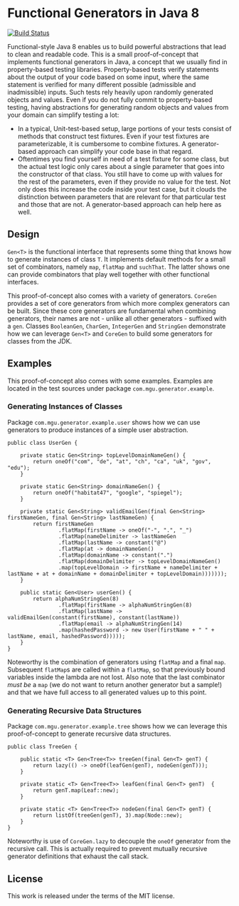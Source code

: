 # Functional Generators in Java 8

[![Build Status](https://travis-ci.org/mguenther/functional-generators.svg?branch=master)](https://travis-ci.org/mguenther/functional-generators.svg)

Functional-style Java 8 enables us to build powerful abstractions that lead to clean and readable code. This is a small proof-of-concept that implements functional generators in Java, a concept that we usually find in property-based testing libraries. Property-based tests verify statements about the output of your code based on some input, where the same statement is verified for many different possible (admissible and inadmissible) inputs. Such tests rely heavily upon randomly generated objects and values. Even if you do not fully commit to property-based testing, having abstractions for generating random objects and values from your domain can simplify testing a lot:
                                                                                                                                                                                                                                                            
* In a typical, Unit-test-based setup, large portions of your tests consist of methods that construct test fixtures. Even if your test fixtures are parameterizable, it is cumbersome to combine fixtures. A generator-based approach can simplify your code base in that regard.
* Oftentimes you find yourself in need of a test fixture for some class, but the actual test logic only cares about a single parameter that goes into the constructor of that class. You still have to come up with values for the rest of the parameters, even if they provide no value for the test. Not only does this increase the code inside your test case, but it clouds the distinction between parameters that are relevant for that particular test and those that are not. A generator-based approach can help here as well.

## Design

`Gen<T>` is the functional interface that represents some thing that knows how to generate instances of class `T`. It implements default methods for a small set of combinators, namely `map`, `flatMap` and `suchThat`. The latter shows one can provide combinators that play well together with other functional interfaces.

This proof-of-concept also comes with a variety of generators. `CoreGen` provides a set of core generators from which more complex generators can be built. Since these core generators are fundamental when combining generators, their names are not - unlike all other generators - suffixed with a `gen`. Classes `BooleanGen`, `CharGen`, `IntegerGen` and `StringGen` demonstrate how we can leverage `Gen<T>` and `CoreGen` to build some generators for classes from the JDK.

## Examples

This proof-of-concept also comes with some examples. Examples are located in the test sources under package `com.mgu.generator.example`.

### Generating Instances of Classes

Package `com.mgu.generator.example.user` shows how we can use generators to produce instances of a simple user abstraction.

    public class UserGen {
    
        private static Gen<String> topLevelDomainNameGen() {
            return oneOf("com", "de", "at", "ch", "ca", "uk", "gov", "edu");
        }
    
        private static Gen<String> domainNameGen() {
            return oneOf("habitat47", "google", "spiegel");
        }
    
        private static Gen<String> validEmailGen(final Gen<String> firstNameGen, final Gen<String> lastNameGen) {
            return firstNameGen
                    .flatMap(firstName -> oneOf("-", ".", "_")
                    .flatMap(nameDelimiter -> lastNameGen
                    .flatMap(lastName -> constant("@")
                    .flatMap(at -> domainNameGen()
                    .flatMap(domainName -> constant(".")
                    .flatMap(domainDelimiter -> topLevelDomainNameGen()
                    .map(topLevelDomain -> firstName + nameDelimiter + lastName + at + domainName + domainDelimiter + topLevelDomain)))))));
        }
    
        public static Gen<User> userGen() {
            return alphaNumStringGen(8)
                    .flatMap(firstName -> alphaNumStringGen(8)
                    .flatMap(lastName -> validEmailGen(constant(firstName), constant(lastName))
                    .flatMap(email -> alphaNumStringGen(14)
                    .map(hashedPassword -> new User(firstName + " " + lastName, email, hashedPassword)))));
        }
    }
    
Noteworthy is the combination of generators using `flatMap` and a final `map`. Subsequent `flatMap`s are called within a `flatMap`, so that previously bound variables inside the lambda are not lost. Also note that the last combinator *must be* a `map` (we do not want to return another generator but a sample!) and that we have full access to all generated values up to this point.

### Generating Recursive Data Structures

Package `com.mgu.generator.example.tree` shows how we can leverage this proof-of-concept to generate recursive data structures.

    public class TreeGen {
    
        public static <T> Gen<Tree<T>> treeGen(final Gen<T> genT) {
            return lazy(() -> oneOf(leafGen(genT), nodeGen(genT)));
        }
    
        private static <T> Gen<Tree<T>> leafGen(final Gen<T> genT)  {
            return genT.map(Leaf::new);
        }
    
        private static <T> Gen<Tree<T>> nodeGen(final Gen<T> genT) {
            return listOf(treeGen(genT), 3).map(Node::new);
        }
    }
    
Noteworthy is use of `CoreGen.lazy` to decouple the `oneOf` generator from the recursive call. This is actually required to prevent mutually recursive generator definitions that exhaust the call stack.

## License

This work is released under the terms of the MIT license.